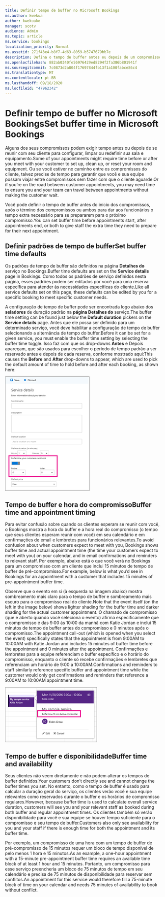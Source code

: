 ```yaml
---
title: Definir tempo de buffer no Microsoft Bookings
ms.author: kwekua
author: kwekuako
manager: scotv
audience: Admin
ms.topic: article
ms.service: bookings
localization_priority: Normal
ms.assetid: 271f43e4-b8f7-4d63-8059-b5747679bb7e
description: Defina o tempo de buffer antes ou depois de um compromisso no Microsoft Bookings para permitir tempo para limpar ou redefinir o equipamento.
ms.openlocfilehash: 882ab0340fe56976429ed8294f2fa386b801941f
ms.sourcegitcommit: 7c0873d2a804f17697844fb13f1a100fabce86c4
ms.translationtype: MT
ms.contentlocale: pt-BR
ms.lasthandoff: 09/18/2020
ms.locfileid: "47962342"
---
```

# <a name="set-buffer-time-in-microsoft-bookings"></a><span data-ttu-id="ac4ad-103">Definir tempo de buffer no Microsoft Bookings</span><span class="sxs-lookup"><span data-stu-id="ac4ad-103">Set buffer time in Microsoft Bookings</span></span>

<span data-ttu-id="ac4ad-104">Alguns dos seus compromissos podem exigir tempo antes ou depois de se reunir com seu cliente para configurar, limpar ou redefinir sua sala e equipamento.</span><span class="sxs-lookup"><span data-stu-id="ac4ad-104">Some of your appointments might require time before or after you meet with your customer to set up, clean up, or reset your room and equipment.</span></span> <span data-ttu-id="ac4ad-105">Ou se você estiver no caminho entre os compromissos do cliente, talvez precise de tempo para garantir que você e sua equipe possam viajar entre compromissos sem fazer com que o cliente aguarde.</span><span class="sxs-lookup"><span data-stu-id="ac4ad-105">Or if you’re on the road between customer appointments, you may need time to ensure you and your team can travel between appointments without making the customer wait.</span></span>

<span data-ttu-id="ac4ad-106">Você pode definir o tempo de buffer antes do início dos compromissos, após o término dos compromissos ou ambos para dar aos funcionários o tempo extra necessário para se prepararem para o próximo compromisso.</span><span class="sxs-lookup"><span data-stu-id="ac4ad-106">You can set buffer time before appointments start, after appointments end, or both to give staff the extra time they need to prepare for their next appointment.</span></span>

## <a name="set-buffer-time-defaults"></a><span data-ttu-id="ac4ad-107">Definir padrões de tempo de buffer</span><span class="sxs-lookup"><span data-stu-id="ac4ad-107">Set buffer time defaults</span></span>

<span data-ttu-id="ac4ad-108">Os padrões de tempo de buffer são definidos na página **Detalhes do** serviço no Bookings.</span><span class="sxs-lookup"><span data-stu-id="ac4ad-108">Buffer time defaults are set on the **Service details** page in Bookings.</span></span> <span data-ttu-id="ac4ad-109">Como todos os padrões de serviço definidos nesta página, esses padrões podem ser editados por você para uma reserva específica para atender às necessidades específicas do cliente.</span><span class="sxs-lookup"><span data-stu-id="ac4ad-109">Like all service defaults set on this page, these defaults can be edited by you for a specific booking to meet specific customer needs.</span></span>

<span data-ttu-id="ac4ad-110">A configuração de tempo de buffer pode ser encontrada logo abaixo dos **seladores** de duração padrão na **página Detalhes do** serviço.</span><span class="sxs-lookup"><span data-stu-id="ac4ad-110">The buffer time setting can be found just below the **Default duration** pickers on the **Service details** page.</span></span> <span data-ttu-id="ac4ad-111">Antes que ele possa ser definido para um determinado serviço, você deve habilitar a configuração de tempo de buffer selecionando a alternância de tempo do buffer.</span><span class="sxs-lookup"><span data-stu-id="ac4ad-111">Before it can be set for a given service, you must enable the buffer time setting by selecting the buffer time toggle.</span></span> <span data-ttu-id="ac4ad-112">Isso faz com  que os drop-downs **Antes** e Depois apareçam, que são usados para escolher o período de tempo padrão a ser reservado antes e depois de cada reserva, conforme mostrado aqui:</span><span class="sxs-lookup"><span data-stu-id="ac4ad-112">This causes the **Before** and **After** drop-downs to appear, which are used to pick the default amount of time to hold before and after each booking, as shown here:</span></span>

   ![Imagem do Bookings com tempo de buffer habilitado](../media/bookings-buffertime.png)

## <a name="buffer-time-and-appointment-timing"></a><span data-ttu-id="ac4ad-114">Tempo de buffer e hora do compromisso</span><span class="sxs-lookup"><span data-stu-id="ac4ad-114">Buffer time and appointment timing</span></span>

<span data-ttu-id="ac4ad-115">Para evitar confusão sobre quando os clientes esperam se reunir com você, o Bookings mostra a hora do buffer e a hora real do compromisso (o tempo que seus clientes esperam reunir com você) em seu calendário e em confirmações de email e lembretes para funcionários relevantes.</span><span class="sxs-lookup"><span data-stu-id="ac4ad-115">To avoid confusion about when customers expect to meet with you, Bookings shows buffer time and actual appointment time (the time your customers expect to meet with you) on your calendar, and in email confirmations and reminders to relevant staff.</span></span> <span data-ttu-id="ac4ad-116">Por exemplo, abaixo está o que você verá no Bookings para um compromisso com um cliente que inclui 15 minutos de tempo de buffer de pré-compromisso.</span><span class="sxs-lookup"><span data-stu-id="ac4ad-116">For example, below is what you’d see in Bookings for an appointment with a customer that includes 15 minutes of pre-appointment buffer time.</span></span>

<span data-ttu-id="ac4ad-117">Observe que o evento em si (à esquerda na imagem abaixo) mostra sombreamento mais claro para o tempo de buffer e sombreamento mais escuro para o compromisso real do cliente.</span><span class="sxs-lookup"><span data-stu-id="ac4ad-117">Note that the event itself (on the left in the image below) shows lighter shading for the buffer time and darker shading for the actual customer appointment.</span></span> <span data-ttu-id="ac4ad-118">O chamado de compromisso (que é aberto quando você seleciona o evento) afirma especificamente que o compromisso é das 9:00 às 10:00 da manhã com Katie Jordan e inclui 15 minutos de tempo de buffer antes do compromisso e 0 minutos após o compromisso.</span><span class="sxs-lookup"><span data-stu-id="ac4ad-118">The appointment call-out (which is opened when you select the event) specifically states that the appointment is from 9:00AM to 10:00AM with Katie Jordan and includes 15 minutes of buffer time before the appointment and 0 minutes after the appointment.</span></span> <span data-ttu-id="ac4ad-119">Confirmações e lembretes para a equipe referenciam o buffer específico e o horário do compromisso, enquanto o cliente só recebe confirmações e lembretes que referenciam um horário de 9:00 a 10:00AM.</span><span class="sxs-lookup"><span data-stu-id="ac4ad-119">Confirmations and reminders to staff similarly reference specific buffer and appointment time while the customer would only get confirmations and reminders that reference a 9:00AM to 10:00AM appointment time.</span></span>

   ![Imagem de chamada de compromisso do Bookings com tempo de buffer sendo exibido](../media/bookings-buffertime-callout.png)

## <a name="buffer-time-and-availability"></a><span data-ttu-id="ac4ad-121">Tempo de buffer e disponibilidade</span><span class="sxs-lookup"><span data-stu-id="ac4ad-121">Buffer time and availability</span></span>

<span data-ttu-id="ac4ad-122">Seus clientes não veem diretamente e não podem alterar os tempos de buffer definidos.</span><span class="sxs-lookup"><span data-stu-id="ac4ad-122">Your customers don’t directly see and cannot change the buffer times you set.</span></span> <span data-ttu-id="ac4ad-123">No entanto, como o tempo de buffer é usado para calcular a duração geral do serviço, os clientes verão você e sua equipe relevantes como reservados durante o buffer e os horários de compromisso regulares.</span><span class="sxs-lookup"><span data-stu-id="ac4ad-123">However, because buffer time is used to calculate overall service duration, customers will see you and your relevant staff as booked during both buffer and regular appointment times.</span></span> <span data-ttu-id="ac4ad-124">Os clientes também só verão disponibilidade para você e sua equipe se houver tempo suficiente para o compromisso e seu tempo de buffer.</span><span class="sxs-lookup"><span data-stu-id="ac4ad-124">Customers also only see availability for you and your staff if there is enough time for both the appointment and its buffer time.</span></span>

<span data-ttu-id="ac4ad-125">Por exemplo, um compromisso de uma hora com um tempo de buffer de pré-compromisso de 15 minutos requer um bloco de tempo disponível de pelo menos 1 hora e 15 minutos.</span><span class="sxs-lookup"><span data-stu-id="ac4ad-125">As an example, a one-hour appointment with a 15-minute pre-appointment buffer time requires an available time block of at least 1 hour and 15 minutes.</span></span> <span data-ttu-id="ac4ad-126">Portanto, um compromisso para esse serviço preencheria um bloco de 75 minutos de tempo em seu calendário e precisa de 75 minutos de disponibilidade para reservar sem conflitos.</span><span class="sxs-lookup"><span data-stu-id="ac4ad-126">An appointment for this service would therefore fill a 75-minute block of time on your calendar and needs 75 minutes of availability to book without conflict.</span></span>
